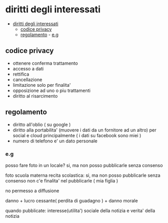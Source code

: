 # diritti degli interessati

<!--toc:start-->

- [diritti degli interessati](#diritti-degli-interessati)
  - [codice privacy](#codice-privacy)
  - [regolamento](#regolamento) - [e.g](#eg)
  <!--toc:end-->

## codice privacy

- ottenere conferma trattamento
- accesso a dati
- rettifica
- cancellazione
- limitazione solo per finalita'
- opposizione ad uno o piu trattamenti
- diritto al risarcimento

## regolamento

- diritto all'oblio ( su google )
- diritto alla portabilita' (muovere i dati da un fornitore ad un altro) per
  social e cloud principalmente ( i dati su facebook sono miei )
- numero di telefono e' un dato personale

### e.g

posso fare foto in un locale? si, ma non posso pubblicarle senza consenso

foto scuola materna recita scolastica: si, ma non posso pubblicarle senza
consenso non c'e finalita' nel pubblicarle ( mia figlia )

no permesso a diffusione

danno + lucro cessante( perdita di guadagno ) + danno morale

quando pubblicate: interesse(utilita') sociale della notizia e verita' della
notizia
